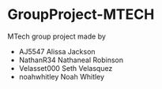 # GroupProject-MTECH
MTech group project made by 
- AJ5547 Alissa Jackson
- NathanR34 Nathaneal Robinson
- Velasset000 Seth Velasquez
- noahwhitley Noah Whitley
